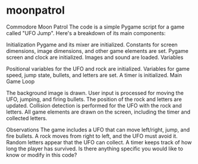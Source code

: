 # moonpatrol

Commodore Moon Patrol
The code is a simple Pygame script for a game called "UFO Jump". Here's a breakdown of its main components:

Initialization
Pygame and its mixer are initialized.
Constants for screen dimensions, image dimensions, and other game elements are set.
Pygame screen and clock are initialized.
Images and sound are loaded.
Variables

Positional variables for the UFO and rock are initialized.
Variables for game speed, jump state, bullets, and letters are set.
A timer is initialized.
Main Game Loop

The background image is drawn.
User input is processed for moving the UFO, jumping, and firing bullets.
The position of the rock and letters are updated.
Collision detection is performed for the UFO with the rock and letters.
All game elements are drawn on the screen, including the timer and collected letters.

Observations
The game includes a UFO that can move left/right, jump, and fire bullets.
A rock moves from right to left, and the UFO must avoid it.
Random letters appear that the UFO can collect.
A timer keeps track of how long the player has survived.
Is there anything specific you would like to know or modify in this code?

